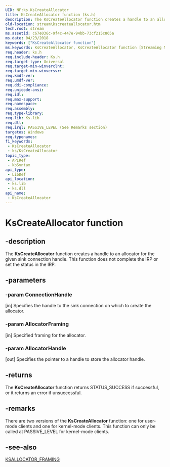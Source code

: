 ```yaml
---
UID: NF:ks.KsCreateAllocator
title: KsCreateAllocator function (ks.h)
description: The KsCreateAllocator function creates a handle to an allocator for the given sink connection handle. This function does not complete the IRP or set the status in the IRP.
old-location: stream\kscreateallocator.htm
tech.root: stream
ms.assetid: c67e036c-9f4c-447e-94bb-73cf215c865a
ms.date: 04/23/2018
keywords: ["KsCreateAllocator function"]
ms.keywords: KsCreateAllocator, KsCreateAllocator function [Streaming Media Devices], ks/KsCreateAllocator, ksfunc_cc89b86b-fdd7-4e08-83b1-0df712fccaa4.xml, stream.kscreateallocator
req.header: ks.h
req.include-header: Ks.h
req.target-type: Universal
req.target-min-winverclnt: 
req.target-min-winversvr: 
req.kmdf-ver: 
req.umdf-ver: 
req.ddi-compliance: 
req.unicode-ansi: 
req.idl: 
req.max-support: 
req.namespace: 
req.assembly: 
req.type-library: 
req.lib: Ks.lib
req.dll: 
req.irql: PASSIVE_LEVEL (See Remarks section)
targetos: Windows
req.typenames: 
f1_keywords:
 - KsCreateAllocator
 - ks/KsCreateAllocator
topic_type:
 - APIRef
 - kbSyntax
api_type:
 - LibDef
api_location:
 - ks.lib
 - ks.dll
api_name:
 - KsCreateAllocator
---
```


# KsCreateAllocator function


## -description

The <b>KsCreateAllocator</b> function creates a handle to an allocator for the given sink connection handle. This function does not complete the IRP or set the status in the IRP.

## -parameters

### -param ConnectionHandle 

[in]
Specifies the handle to the sink connection on which to create the allocator.

### -param AllocatorFraming 

[in]
Specified framing for the allocator.

### -param AllocatorHandle 

[out]
Specifies the pointer to a handle to store the allocator handle.

## -returns

The <b>KsCreateAllocator</b> function returns STATUS_SUCCESS if successful, or it returns an error if unsuccessful.

## -remarks

There are two versions of the <b>KsCreateAllocator</b> function: one for user-mode clients and one for kernel-mode clients. This function can only be called at PASSIVE_LEVEL for kernel-mode clients.

## -see-also

<a href="/windows-hardware/drivers/ddi/ks/ns-ks-ksallocator_framing">KSALLOCATOR_FRAMING</a>